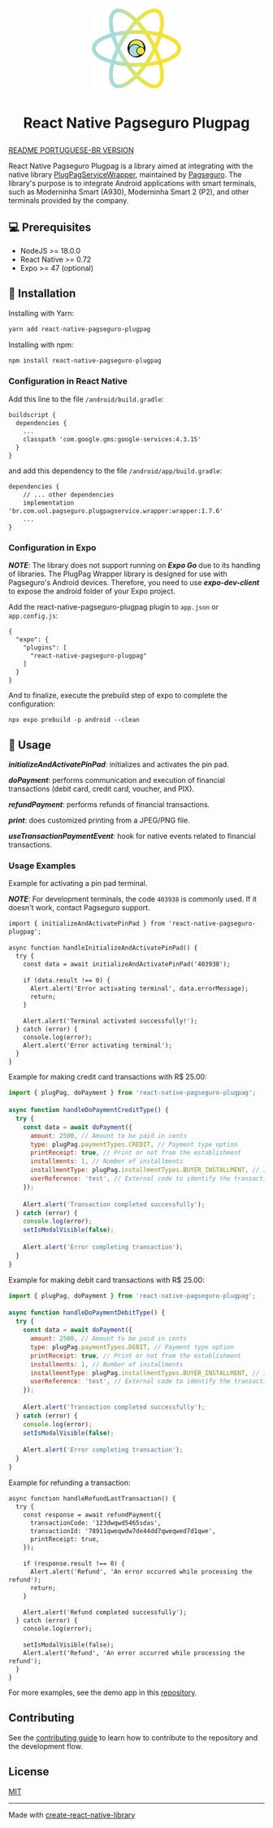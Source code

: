 <h1 align="center">
  <img alt="react-native-pagseguro-plugpag" title="react-native-pagseguro-plugpag" style="margin-bottom: 16px" src=".github/images/react-native-pagseguro-plugpag-logo.png" />

  React Native Pagseguro Plugpag
</h1>

[README PORTUGUESE-BR VERSION](README-PORTUGUESE-BR.md)

React Native Pagseguro Plugpag is a library aimed at integrating with the native library <a href="https://github.com/pagseguro/pagseguro-sdk-plugpagservicewrapper">PlugPagServiceWrapper</a>, maintained by <a href="https://github.com/pagseguro">Pagseguro</a>. The library's purpose is to integrate Android applications with smart terminals, such as Moderninha Smart (A930), Moderninha Smart 2 (P2), and other terminals provided by the company.

## 💻 Prerequisites

- NodeJS >= 18.0.0
- React Native >= 0.72
- Expo >= 47 (optional)

## 🚀 Installation

Installing with Yarn:
```sh
yarn add react-native-pagseguro-plugpag
```
Installing with npm:
```sh
npm install react-native-pagseguro-plugpag
```
### Configuration in React Native

Add this line to the file `/android/build.gradle`:
```
buildscript {
  dependencies {
    ...
    classpath 'com.google.gms:google-services:4.3.15'
  }
}
```
and add this dependency to the file `/android/app/build.gradle`:
```
dependencies {
    // ... other dependencies
    implementation 'br.com.uol.pagseguro.plugpagservice.wrapper:wrapper:1.7.6'
    ...
}
```

### Configuration in Expo
***NOTE***: The library does not support running on ***Expo Go*** due to its handling of libraries. The PlugPag Wrapper library is designed for use with Pagseguro's Android devices. Therefore, you need to use ***expo-dev-client*** to expose the android folder of your Expo project.

Add the react-native-pagseguro-plugpag plugin to `app.json` or `app.config.js`:
```
{
  "expo": {
    "plugins": [
      "react-native-pagseguro-plugpag"
    ]
  }
}
```
And to finalize, execute the prebuild step of expo to complete the configuration:
```
npx expo prebuild -p android --clean
```

## 📖 Usage

***initializeAndActivatePinPad***: initializes and activates the pin pad.

***doPayment***: performs communication and execution of financial transactions (debit card, credit card, voucher, and PIX).

***refundPayment***: performs refunds of financial transactions.

***print***: does customized printing from a JPEG/PNG file.

***useTransactionPaymentEvent***: hook for native events related to financial transactions.

### Usage Examples

Example for activating a pin pad terminal.

***NOTE***: For development terminals, the code `403938` is commonly used. If it doesn't work, contact Pagseguro support.

```JS
import { initializeAndActivatePinPad } from 'react-native-pagseguro-plugpag';

async function handleInitializeAndActivatePinPad() {
  try {
    const data = await initializeAndActivatePinPad('403938');

    if (data.result !== 0) {
      Alert.alert('Error activating terminal', data.errorMessage);
      return;
    }

    Alert.alert('Terminal activated successfully!');
  } catch (error) {
    console.log(error);
    Alert.alert('Error activating terminal');
  }
}
```

Example for making credit card transactions with R$ 25.00:
```js
import { plugPag, doPayment } from 'react-native-pagseguro-plugpag';

async function handleDoPaymentCreditType() {
  try {
    const data = await doPayment({
      amount: 2500, // Amount to be paid in cents
      type: plugPag.paymentTypes.CREDIT, // Payment type option
      printReceipt: true, // Print or not from the establishment
      installments: 1, // Number of installments
      installmentType: plugPag.installmentTypes.BUYER_INSTALLMENT, // In case of installments, define whether the fee will be charged to the buyer or the seller
      userReference: 'test', // External code to identify the transaction in the future.
    });

    Alert.alert('Transaction completed successfully');
  } catch (error) {
    console.log(error);
    setIsModalVisible(false);

    Alert.alert('Error completing transaction');
  }
}
```

Example for making debit card transactions with R$ 25.00:
```js
import { plugPag, doPayment } from 'react-native-pagseguro-plugpag';

async function handleDoPaymentDebitType() {
  try {
    const data = await doPayment({
      amount: 2500, // Amount to be paid in cents
      type: plugPag.paymentTypes.DEBIT, // Payment type option
      printReceipt: true, // Print or not from the establishment
      installments: 1, // Number of installments
      installmentType: plugPag.installmentTypes.BUYER_INSTALLMENT, // In case of installments, define whether the fee will be charged to the buyer or the seller
      userReference: 'test', // External code to identify the transaction in the future.
    });

    Alert.alert('Transaction completed successfully');
  } catch (error) {
    console.log(error);
    setIsModalVisible(false);

    Alert.alert('Error completing transaction');
  }
}
```

Example for refunding a transaction:

```JS
async function handleRefundLastTransaction() {
  try {
    const response = await refundPayment({
      transactionCode: '123dwqwd5465sdas',
      transactionId: '78911qweqwdw7de44dd7qweqwed7d1qwe',
      printReceipt: true,
    });

    if (response.result !== 0) {
      Alert.alert('Refund', 'An error occurred while processing the refund');
      return;
    }

    Alert.alert('Refund completed successfully');
  } catch (error) {
    console.log(error);

    setIsModalVisible(false);
    Alert.alert('Refund', 'An error occurred while processing the refund');
  }
}
```

For more examples, see the demo app in this <a href="https://github.com/brunodsazevedo/pagseguro-plugpag-demo">repository</a>.

## Contributing

See the [contributing guide](CONTRIBUTING.md) to learn how to contribute to the repository and the development flow.

## License

[MIT](LICENSE)

---

Made with [create-react-native-library](https://github.com/callstack/react-native-builder-bob)
